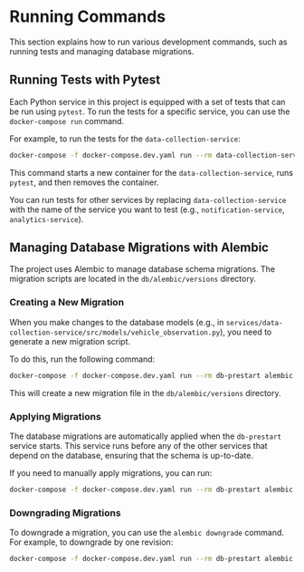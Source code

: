 # Running Commands

This section explains how to run various development commands, such as running tests and managing database migrations.

## Running Tests with Pytest

Each Python service in this project is equipped with a set of tests that can be run using `pytest`. To run the tests for a specific service, you can use the `docker-compose run` command.

For example, to run the tests for the `data-collection-service`:

```bash
docker-compose -f docker-compose.dev.yaml run --rm data-collection-service pytest
```

This command starts a new container for the `data-collection-service`, runs `pytest`, and then removes the container.

You can run tests for other services by replacing `data-collection-service` with the name of the service you want to test (e.g., `notification-service`, `analytics-service`).

## Managing Database Migrations with Alembic

The project uses Alembic to manage database schema migrations. The migration scripts are located in the `db/alembic/versions` directory.

### Creating a New Migration

When you make changes to the database models (e.g., in `services/data-collection-service/src/models/vehicle_observation.py`), you need to generate a new migration script.

To do this, run the following command:

```bash
docker-compose -f docker-compose.dev.yaml run --rm db-prestart alembic revision --autogenerate -m "A descriptive message about your changes"
```

This will create a new migration file in the `db/alembic/versions` directory.

### Applying Migrations

The database migrations are automatically applied when the `db-prestart` service starts. This service runs before any of the other services that depend on the database, ensuring that the schema is up-to-date.

If you need to manually apply migrations, you can run:

```bash
docker-compose -f docker-compose.dev.yaml run --rm db-prestart alembic upgrade head
```

### Downgrading Migrations

To downgrade a migration, you can use the `alembic downgrade` command. For example, to downgrade by one revision:

```bash
docker-compose -f docker-compose.dev.yaml run --rm db-prestart alembic downgrade -1
```
